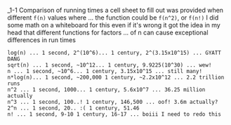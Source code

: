 _1-1 Comparison of running times
	a cell sheet to fill out was provided when different `f(n)` values where
		... the function could be `f(n^2)`, or `f(n!)`
			I did some math on a whiteboard for this even if it's wrong
				it got the idea in my head that different functions for factors
					... of n can cause exceptional differences in run times

	log(n) ... 1 second, 2^(10^6)... 1 century, 2^(3.15x10^15) ... GYATT DANG
	sqrt(n) ... 1 second, ~10^12... 1 century, 9.9225(10^30) ... wew!
	n ... 1 second, ~10^6... 1 century, 3.15x10^15 ... still many!
	n*log(n)... 1 second, ~200,000 1 century, ~2.2x10^12 ... 2.2 trillion runs
	n^2 ... 1 second, 1000... 1 century, 5.6x10^7 ... 36.25 million actually
	n^3 ... 1 second, 100..! 1 century, 146,500 ... oof! 3.6m actually?
	2^n ... 1 second, 20.. :( 1 century, 51.46
	n! ... 1 second, 9-10 1 century, 16-17 ... boiii I need to redo this